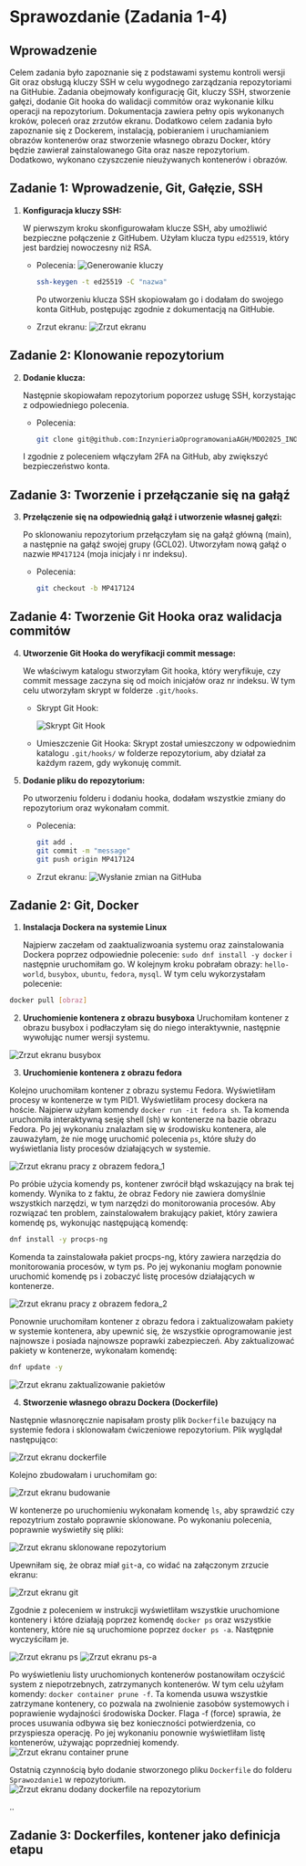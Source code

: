 # Sprawozdanie (Zadania 1-4)

## Wprowadzenie

Celem zadania było zapoznanie się z podstawami systemu kontroli wersji Git oraz obsługą kluczy SSH w celu wygodnego zarządzania repozytoriami na GitHubie. Zadania obejmowały konfigurację Git, kluczy SSH, stworzenie gałęzi, dodanie Git hooka do walidacji commitów oraz wykonanie kilku operacji na repozytorium. Dokumentacja zawiera pełny opis wykonanych kroków, poleceń oraz zrzutów ekranu. Dodatkowo celem zadania było zapoznanie się z Dockerem, instalacją, pobieraniem i uruchamianiem obrazów kontenerów oraz stworzenie własnego obrazu Docker, który będzie zawierał zainstalowanego Gita oraz nasze repozytorium. Dodatkowo, wykonano czyszczenie nieużywanych kontenerów i obrazów.


## Zadanie 1: Wprowadzenie, Git, Gałęzie, SSH

1. **Konfiguracja kluczy SSH:**

   W pierwszym kroku skonfigurowałam klucze SSH, aby umożliwić bezpieczne połączenie z GitHubem. Użyłam klucza typu `ed25519`, który jest bardziej nowoczesny niż RSA.


   - Polecenia:
     ![Generowanie kluczy](https://github.com/InzynieriaOprogramowaniaAGH/MDO2025_INO/blob/MP417124/INO/GCL02/MP417124/Sprawozdanie1/Screenshots/Screenshot%202025-03-15%20at%204.19.21%E2%80%AFPM.png)
   
     ```bash
     ssh-keygen -t ed25519 -C "nazwa"
     ```
     Po utworzeniu klucza SSH skopiowałam go i dodałam do swojego konta GitHub, postępując zgodnie z dokumentacją na GitHubie.

   - Zrzut ekranu:
     ![Zrzut ekranu](https://github.com/InzynieriaOprogramowaniaAGH/MDO2025_INO/blob/MP417124/INO/GCL02/MP417124/Sprawozdanie1/Screenshots/Screenshot%202025-03-15%20at%204.27.12%E2%80%AFPM.png)

## Zadanie 2: Klonowanie repozytorium

2. **Dodanie klucza:**

   Następnie skopiowałam repozytorium poporzez usługę SSH, korzystając z odpowiedniego polecenia. 
   - Polecenia:
     ```bash
     git clone git@github.com:InzynieriaOprogramowaniaAGH/MDO2025_INO.git
     ```
   I zgodnie z poleceniem włączyłam 2FA na GitHub, aby zwiększyć bezpieczeństwo konta.
   
## Zadanie 3: Tworzenie i przełączanie się na gałąź

3. **Przełączenie się na odpowiednią gałąź i utworzenie własnej gałęzi:**

   Po sklonowaniu repozytorium przełączyłam się na gałąź główną (main), a następnie na gałąź swojej grupy (GCL02). Utworzyłam nową gałąź o nazwie `MP417124` (moja inicjały i nr indeksu).

   - Polecenia:
     ```bash
     git checkout -b MP417124
     ```

## Zadanie 4: Tworzenie Git Hooka oraz walidacja commitów

4. **Utworzenie Git Hooka do weryfikacji commit message:**

   We właściwym katalogu stworzyłam Git hooka, który weryfikuje, czy commit message zaczyna się od moich inicjałów oraz nr indeksu. W tym celu utworzyłam skrypt w folderze `.git/hooks`.

   - Skrypt Git Hook:
   
     ![Skrypt Git Hook](https://github.com/InzynieriaOprogramowaniaAGH/MDO2025_INO/blob/MP417124/INO/GCL02/MP417124/Sprawozdanie1/Screenshots/Screenshot%202025-03-15%20at%204.31.45%E2%80%AFPM.png)
     

   - Umieszczenie Git Hooka:
     Skrypt został umieszczony w odpowiednim katalogu `.git/hooks/` w folderze repozytorium, aby działał za każdym razem, gdy wykonuję commit.

6. **Dodanie pliku do repozytorium:**

   Po utworzeniu folderu i dodaniu hooka, dodałam wszystkie zmiany do repozytorium oraz wykonałam commit.

   - Polecenia:
     ```bash
     git add .
     git commit -m "message"
     git push origin MP417124
     ```

   - Zrzut ekranu:
     ![Wysłanie zmian na GitHuba](https://github.com/InzynieriaOprogramowaniaAGH/MDO2025_INO/blob/MP417124/INO/GCL02/MP417124/Sprawozdanie1/Screenshots/Screenshot%202025-03-15%20at%205.03.45%E2%80%AFPM.png)


## Zadanie 2: Git, Docker

1. **Instalacja Dockera na systemie Linux**

   Najpierw zaczełam od zaaktualizwoania systemu oraz zainstalowania Dockera poprzez odpowiednie polecenie: `sudo dnf install -y docker` i następnie uruchomiłam go. W kolejnym kroku pobrałam obrazy: `hello-world`, `busybox`, `ubuntu`, `fedora`, `mysql`. W tym celu wykorzystałam polecenie:

```bash
docker pull [obraz]
```

2. **Uruchomienie kontenera z obrazu busyboxa**
Uruchomiłam kontener z obrazu busybox i podłaczyłam się do niego interaktywnie, następnie wywołując numer wersji systemu.

![Zrzut ekranu busybox](https://github.com/InzynieriaOprogramowaniaAGH/MDO2025_INO/blob/MP417124/INO/GCL02/MP417124/Sprawozdanie1/Screenshots/Screenshot%202025-03-15%20at%207.21.19%E2%80%AFPM.png)

3. **Uruchomienie kontenera z obrazu fedora**

Kolejno uruchomiłam kontener z obrazu systemu Fedora. Wyświetliłam procesy w kontenerze w tym PID1. Wyświetliłam procesy dockera na hoście. Najpierw użyłam komendy `docker run -it fedora sh`. Ta komenda uruchomiła interaktywną sesję shell (sh) w kontenerze na bazie obrazu Fedora. Po jej wykonaniu znalazłam się w środowisku kontenera, ale zauważyłam, że nie mogę uruchomić polecenia `ps`, które służy do wyświetlania listy procesów działających w systemie.

![Zrzut ekranu pracy z obrazem fedora_1](https://github.com/InzynieriaOprogramowaniaAGH/MDO2025_INO/blob/MP417124/INO/GCL02/MP417124/Sprawozdanie1/Screenshots/Screenshot%202025-03-15%20at%207.28.55%E2%80%AFPM.png)

Po próbie użycia komendy ps, kontener zwrócił błąd wskazujący na brak tej komendy. Wynika to z faktu, że obraz Fedory nie zawiera domyślnie wszystkich narzędzi, w tym narzędzi do monitorowania procesów. Aby rozwiązać ten problem, zainstalowałem brakujący pakiet, który zawiera komendę ps, wykonując następującą komendę:

```bash
dnf install -y procps-ng
```
Komenda ta zainstalowała pakiet procps-ng, który zawiera narzędzia do monitorowania procesów, w tym ps. Po jej wykonaniu mogłam ponownie uruchomić komendę ps i zobaczyć listę procesów działających w kontenerze.

![Zrzut ekranu pracy z obrazem fedora_2](https://github.com/InzynieriaOprogramowaniaAGH/MDO2025_INO/blob/MP417124/INO/GCL02/MP417124/Sprawozdanie1/Screenshots/Screenshot%202025-03-15%20at%207.28.43%E2%80%AFPM.png)

Ponownie uruchomiłam kontener z obrazu fedora i zaktualizowałam pakiety w systemie kontenera, aby upewnić się, że wszystkie oprogramowanie jest najnowsze i posiada najnowsze poprawki zabezpieczeń. Aby zaktualizować pakiety w kontenerze, wykonałam komendę:

```bash
dnf update -y
```

![Zrzut ekranu zaktualizowanie pakietów](https://github.com/InzynieriaOprogramowaniaAGH/MDO2025_INO/blob/MP417124/INO/GCL02/MP417124/Sprawozdanie1/Screenshots/Screenshot%202025-03-15%20at%207.30.44%E2%80%AFPM.png)

4. **Stworzenie własnego obrazu Dockera (Dockerfile)**

Następnie własnoręcznie napisałam prosty plik `Dockerfile` bazujący na systemie fedora i sklonowałam ćwiczeniowe repozytorium.
Plik wyglądał następująco:

![Zrzut ekranu dockerfile](https://github.com/InzynieriaOprogramowaniaAGH/MDO2025_INO/blob/MP417124/INO/GCL02/MP417124/Sprawozdanie1/Screenshots/Screenshot%202025-03-15%20at%207.35.46%E2%80%AFPM.png)

Kolejno zbudowałam i uruchomiłam go:

![Zrzut ekranu budowanie](https://github.com/InzynieriaOprogramowaniaAGH/MDO2025_INO/blob/MP417124/INO/GCL02/MP417124/Sprawozdanie1/Screenshots/Screenshot%202025-03-15%20at%207.37.33%E2%80%AFPM.png)

W kontenerze po uruchomieniu wykonałam komendę `ls`, aby sprawdzić czy repozytrium zostało poprawnie sklonowane. Po wykonaniu polecenia, poprawnie wyświetiły się pliki:

![Zrzut ekranu sklonowane repozytorium](https://github.com/InzynieriaOprogramowaniaAGH/MDO2025_INO/blob/MP417124/INO/GCL02/MP417124/Sprawozdanie1/Screenshots/Screenshot%202025-03-15%20at%207.49.27%E2%80%AFPM.png)

Upewniłam się, że obraz miał `git`-a, co widać na załączonym zrzucie ekranu:

![Zrzut ekranu git](https://github.com/InzynieriaOprogramowaniaAGH/MDO2025_INO/blob/MP417124/INO/GCL02/MP417124/Sprawozdanie1/Screenshots/Screenshot%202025-03-15%20at%207.50.50%E2%80%AFPM.png)

Zgodnie z poleceniem w instrukcji wyświetliłam wszystkie uruchomione kontenery i które działają poprzez komendę `docker ps` oraz wszystkie kontenery, które nie są uruchomione poprzez `docker ps -a`. Następnie wyczyściłam je.

![Zrzut ekranu ps](https://github.com/InzynieriaOprogramowaniaAGH/MDO2025_INO/blob/MP417124/INO/GCL02/MP417124/Sprawozdanie1/Screenshots/Screenshot%202025-03-15%20at%207.55.26%E2%80%AFPM.png)
![Zrzut ekranu ps-a](https://github.com/InzynieriaOprogramowaniaAGH/MDO2025_INO/blob/MP417124/INO/GCL02/MP417124/Sprawozdanie1/Screenshots/Screenshot%202025-03-15%20at%207.52.55%E2%80%AFPM.png)

Po wyświetleniu listy uruchomionych kontenerów postanowiłam oczyścić system z niepotrzebnych, zatrzymanych kontenerów. W tym celu użyłam komendy: `docker container prune -f`. Ta komenda usuwa wszystkie zatrzymane kontenery, co pozwala na zwolnienie zasobów systemowych i poprawienie wydajności środowiska Docker. Flaga -f (force) sprawia, że proces usuwania odbywa się bez konieczności potwierdzenia, co przyspiesza operację. Po jej wykonaniu ponownie wyświetliłam listę kontenerów, używając poprzedniej komendy.
![Zrzut ekranu container prune](https://github.com/InzynieriaOprogramowaniaAGH/MDO2025_INO/blob/MP417124/INO/GCL02/MP417124/Sprawozdanie1/Screenshots/Screenshot%202025-03-15%20at%207.57.42%E2%80%AFPM.png)

Ostatnią czynnością było dodanie stworzonego pliku `Dockerfile` do folderu `Sprawozdanie1` w repozytorium.
![Zrzut ekranu dodany dockerfile na repozytorium](https://github.com/InzynieriaOprogramowaniaAGH/MDO2025_INO/blob/MP417124/INO/GCL02/MP417124/Sprawozdanie1/Screenshots/Screenshot%202025-03-15%20at%207.59.30%E2%80%AFPM.png)

..
## Zadanie 3: Dockerfiles, kontener jako definicja etapu
